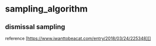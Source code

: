 # sampling_algorithm

## dismissal sampling
reference
[https://www.iwanttobeacat.com/entry/2018/03/24/225348][]